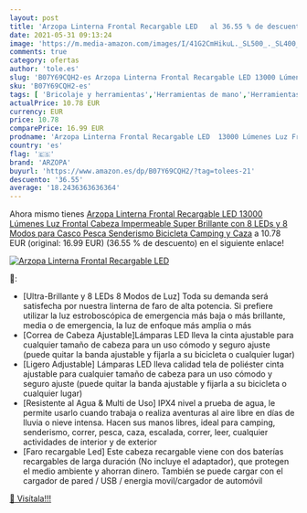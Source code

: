 ```yaml
---
layout: post
title: 'Arzopa Linterna Frontal Recargable LED   al 36.55 % de descuento'
date: 2021-05-31 09:13:24
image: 'https://m.media-amazon.com/images/I/41G2CmHikuL._SL500_._SL400_.jpg'
comments: true
category: ofertas
author: 'tole.es'
slug: 'B07Y69CQH2-es Arzopa Linterna Frontal Recargable LED 13000 Lúmenes Luz...'
sku: 'B07Y69CQH2-es'
tags: [ 'Bricolaje y herramientas','Herramientas de mano','Herramientas manuales y eléctricas','Linternas frontales','Linternas y faroles de mano','arzopa','bicicleta', ]
actualPrice: 10.78 EUR
currency: EUR
price: 10.78
comparePrice: 16.99 EUR
prodname: 'Arzopa Linterna Frontal Recargable LED  13000 Lúmenes Luz Frontal Cabeza Impermeable Super Brillante con 8 LEDs y 8 Modos para Casco  Pesca Senderismo  Bicicleta  Camping y Caza'
country: 'es'
flag: '🇪🇸'
brand: 'ARZOPA'
buyurl: 'https://www.amazon.es/dp/B07Y69CQH2/?tag=tolees-21'
descuento: '36.55'
average: '18.2436363636364'
---
```


Ahora mismo tienes [Arzopa Linterna Frontal Recargable LED  13000 Lúmenes Luz Frontal Cabeza Impermeable Super Brillante con 8 LEDs y 8 Modos para Casco  Pesca Senderismo  Bicicleta  Camping y Caza](https://www.amazon.es/dp/B07Y69CQH2/?tag=tolees-21) a 10.78 EUR (original: 16.99 EUR) (36.55 %  de descuento) en el siguiente enlace!

[![Arzopa Linterna Frontal Recargable LED  ](https://m.media-amazon.com/images/I/41G2CmHikuL._SL500_._SL400_.jpg)](https://www.amazon.es/dp/B07Y69CQH2/?tag=tolees-21)

🔎:

- [Ultra-Brillante y 8 LEDs 8 Modos de Luz] Toda su demanda será satisfecha por nuestra linterna de faro de alta potencia. Si prefiere utilizar la luz estroboscópica de emergencia más baja o más brillante, media o de emergencia, la luz de enfoque más amplia o más
- [Correa de Cabeza Ajustable]Lámparas LED lleva la cinta ajustable para cualquier tamaño de cabeza para un uso cómodo y seguro ajuste (puede quitar la banda ajustable y fijarla a su bicicleta o cualquier lugar)
- [Ligero Adjustable] Lámparas LED lleva calidad tela de poliéster cinta ajustable para cualquier tamaño de cabeza para un uso cómodo y seguro ajuste (puede quitar la banda ajustable y fijarla a su bicicleta o cualquier lugar)
- [Resistente al Agua & Multi de Uso] IPX4 nivel a prueba de agua, le permite usarlo cuando trabaja o realiza aventuras al aire libre en días de lluvia o nieve intensa. Hacen sus manos libres, ideal para camping, senderismo, correr, pesca, caza, escalada, correr, leer, cualquier actividades de interior y de exterior
- [Faro recargable Led] Este cabeza recargable viene con dos baterías recargables de larga duración (No incluye el adaptador), que protegen el medio ambiente y ahorran dinero. También se puede cargar con el cargador de pared / USB / energia movil/cargador de automóvil

[🛒 Visítala!!!](https://www.amazon.es/dp/B07Y69CQH2/?tag=tolees-21)
